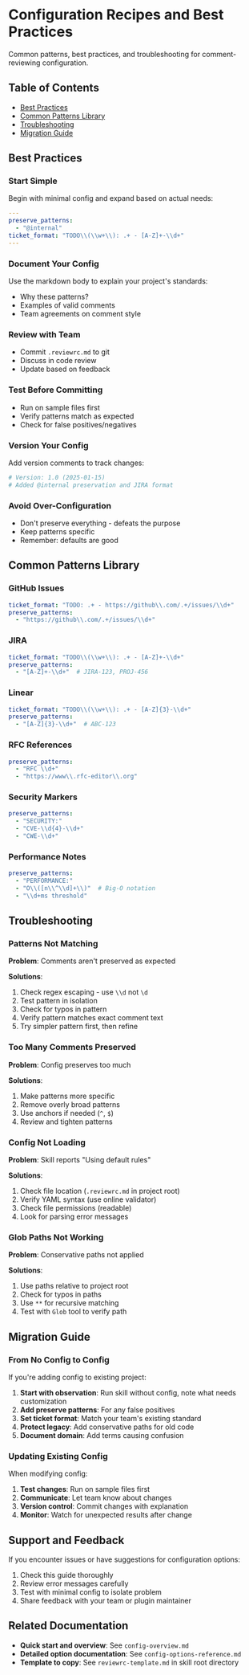# Configuration Recipes and Best Practices

Common patterns, best practices, and troubleshooting for comment-reviewing configuration.

## Table of Contents

- [Best Practices](#best-practices)
- [Common Patterns Library](#common-patterns-library)
- [Troubleshooting](#troubleshooting)
- [Migration Guide](#migration-guide)

## Best Practices

### Start Simple

Begin with minimal config and expand based on actual needs:

```yaml
---
preserve_patterns:
  - "@internal"
ticket_format: "TODO\\(\\w+\\): .+ - [A-Z]+-\\d+"
---
```

### Document Your Config

Use the markdown body to explain your project's standards:
- Why these patterns?
- Examples of valid comments
- Team agreements on comment style

### Review with Team

- Commit `.reviewrc.md` to git
- Discuss in code review
- Update based on feedback

### Test Before Committing

- Run on sample files first
- Verify patterns match as expected
- Check for false positives/negatives

### Version Your Config

Add version comments to track changes:

```yaml
# Version: 1.0 (2025-01-15)
# Added @internal preservation and JIRA format
```

### Avoid Over-Configuration

- Don't preserve everything - defeats the purpose
- Keep patterns specific
- Remember: defaults are good

## Common Patterns Library

### GitHub Issues

```yaml
ticket_format: "TODO: .+ - https://github\\.com/.+/issues/\\d+"
preserve_patterns:
  - "https://github\\.com/.+/issues/\\d+"
```

### JIRA

```yaml
ticket_format: "TODO\\(\\w+\\): .+ - [A-Z]+-\\d+"
preserve_patterns:
  - "[A-Z]+-\\d+"  # JIRA-123, PROJ-456
```

### Linear

```yaml
ticket_format: "TODO\\(\\w+\\): .+ - [A-Z]{3}-\\d+"
preserve_patterns:
  - "[A-Z]{3}-\\d+"  # ABC-123
```

### RFC References

```yaml
preserve_patterns:
  - "RFC \\d+"
  - "https://www\\.rfc-editor\\.org"
```

### Security Markers

```yaml
preserve_patterns:
  - "SECURITY:"
  - "CVE-\\d{4}-\\d+"
  - "CWE-\\d+"
```

### Performance Notes

```yaml
preserve_patterns:
  - "PERFORMANCE:"
  - "O\\([n\\^\\d]+\\)"  # Big-O notation
  - "\\d+ms threshold"
```

## Troubleshooting

### Patterns Not Matching

**Problem**: Comments aren't preserved as expected

**Solutions**:
1. Check regex escaping - use `\\d` not `\d`
2. Test pattern in isolation
3. Check for typos in pattern
4. Verify pattern matches exact comment text
5. Try simpler pattern first, then refine

### Too Many Comments Preserved

**Problem**: Config preserves too much

**Solutions**:
1. Make patterns more specific
2. Remove overly broad patterns
3. Use anchors if needed (`^`, `$`)
4. Review and tighten patterns

### Config Not Loading

**Problem**: Skill reports "Using default rules"

**Solutions**:
1. Check file location (`.reviewrc.md` in project root)
2. Verify YAML syntax (use online validator)
3. Check file permissions (readable)
4. Look for parsing error messages

### Glob Paths Not Working

**Problem**: Conservative paths not applied

**Solutions**:
1. Use paths relative to project root
2. Check for typos in paths
3. Use `**` for recursive matching
4. Test with `Glob` tool to verify path

## Migration Guide

### From No Config to Config

If you're adding config to existing project:

1. **Start with observation**: Run skill without config, note what needs customization
2. **Add preserve patterns**: For any false positives
3. **Set ticket format**: Match your team's existing standard
4. **Protect legacy**: Add conservative paths for old code
5. **Document domain**: Add terms causing confusion

### Updating Existing Config

When modifying config:

1. **Test changes**: Run on sample files first
2. **Communicate**: Let team know about changes
3. **Version control**: Commit changes with explanation
4. **Monitor**: Watch for unexpected results after change

## Support and Feedback

If you encounter issues or have suggestions for configuration options:
1. Check this guide thoroughly
2. Review error messages carefully
3. Test with minimal config to isolate problem
4. Share feedback with your team or plugin maintainer

## Related Documentation

- **Quick start and overview**: See `config-overview.md`
- **Detailed option documentation**: See `config-options-reference.md`
- **Template to copy**: See `reviewrc-template.md` in skill root directory
